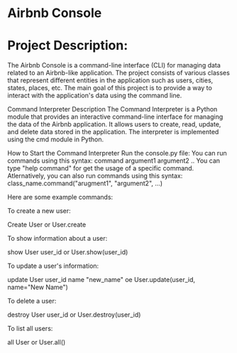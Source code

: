 # Airbnb Console

# Project Description:
The Airbnb Console is a command-line interface (CLI) for managing data related to an Airbnb-like application. The project consists of various classes that represent different entities in the application such as users, cities, states, places, etc. The main goal of this project is to provide a way to interact with the application's data using the command line.

Command Interpreter Description
The Command Interpreter is a Python module that provides an interactive command-line interface for managing the data of the Airbnb application. It allows users to create, read, update, and delete data stored in the application. The interpreter is implemented using the cmd module in Python.

How to Start the Command Interpreter
Run the console.py file:
You can run commands using this syntax:
command argument1 argument2 ..
You can type "help command" for get the usage of a specific command.
Atlernatively, you can also run commands using this syntax:
class_name.command("arugment1", "argument2", ...)

Here are some example commands:

To create a new user:

Create User
or
User.create

To show information about a user:

show User user_id
or
User.show(user_id)

To update a user's information:

update User user_id name "new_name"
oe
User.update(user_id, name="New Name")

To delete a user:

destroy User user_id
or
User.destroy(user_id)

To list all users:

all User
or
User.all()
